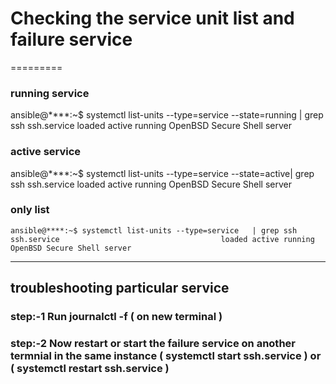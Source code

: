 # Checking the service unit list and failure service
=========

### running service
   ansible@****:~$ systemctl list-units --type=service --state=running  | grep ssh
   ssh.service                                    loaded active running OpenBSD Secure Shell server

### active service
   ansible@****:~$ systemctl list-units --type=service --state=active| grep ssh
   ssh.service                                    loaded active running OpenBSD Secure Shell server
   
###  only list 
    ansible@****:~$ systemctl list-units --type=service   | grep ssh
    ssh.service                                    loaded active running OpenBSD Secure Shell server
   
-----
## troubleshooting particular service 

### step:-1 Run journalctl -f   ( on new terminal )

### step:-2 Now restart or start the failure service on another termnial in the same instance ( systemctl start ssh.service ) or ( systemctl restart ssh.service )


